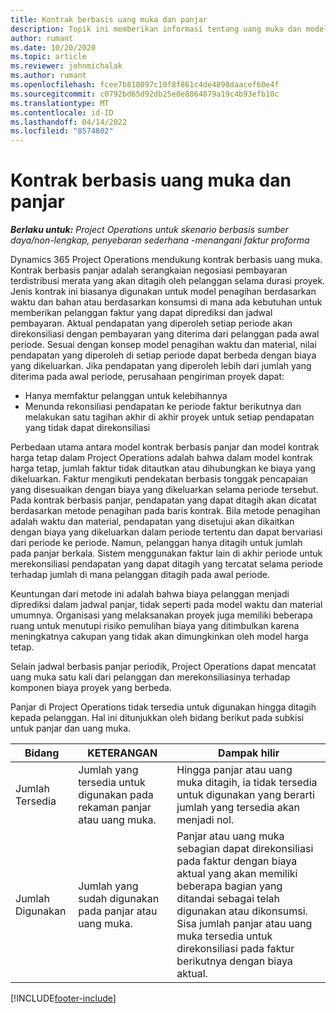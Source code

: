 ```yaml
---
title: Kontrak berbasis uang muka dan panjar
description: Topik ini memberikan informasi tentang uang muka dan model kontrak berbasis panjar dalam Project Operations.
author: rumant
ms.date: 10/20/2020
ms.topic: article
ms.reviewer: johnmichalak
ms.author: rumant
ms.openlocfilehash: fcee7b818097c10f8f861c4de4898daacef60e4f
ms.sourcegitcommit: c0792bd65d92db25e0e8864879a19c4b93efb10c
ms.translationtype: MT
ms.contentlocale: id-ID
ms.lasthandoff: 04/14/2022
ms.locfileid: "8574802"
---
```

# <a name="advances-and-retainer-based-contracts"></a>Kontrak berbasis uang muka dan panjar


_**Berlaku untuk:** Project Operations untuk skenario berbasis sumber daya/non-lengkap, penyebaran sederhana -menangani faktur proforma_

Dynamics 365 Project Operations mendukung kontrak berbasis uang muka. Kontrak berbasis panjar adalah serangkaian negosiasi pembayaran terdistribusi merata yang akan ditagih oleh pelanggan selama durasi proyek. Jenis kontrak ini biasanya digunakan untuk model penagihan berdasarkan waktu dan bahan atau berdasarkan konsumsi di mana ada kebutuhan untuk memberikan pelanggan faktur yang dapat diprediksi dan jadwal pembayaran. Aktual pendapatan yang diperoleh setiap periode akan direkonsiliasi dengan pembayaran yang diterima dari pelanggan pada awal periode. Sesuai dengan konsep model penagihan waktu dan material, nilai pendapatan yang diperoleh di setiap periode dapat berbeda dengan biaya yang dikeluarkan. Jika pendapatan yang diperoleh lebih dari jumlah yang diterima pada awal periode, perusahaan pengiriman proyek dapat:

- Hanya memfaktur pelanggan untuk kelebihannya 
- Menunda rekonsiliasi pendapatan ke periode faktur berikutnya dan melakukan satu tagihan akhir di akhir proyek untuk setiap pendapatan yang tidak dapat direkonsiliasi

Perbedaan utama antara model kontrak berbasis panjar dan model kontrak harga tetap dalam Project Operations adalah bahwa dalam model kontrak harga tetap, jumlah faktur tidak ditautkan atau dihubungkan ke biaya yang dikeluarkan. Faktur mengikuti pendekatan berbasis tonggak pencapaian yang disesuaikan dengan biaya yang dikeluarkan selama periode tersebut. Pada kontrak berbasis panjar, pendapatan yang dapat ditagih akan dicatat berdasarkan metode penagihan pada baris kontrak. Bila metode penagihan adalah waktu dan material, pendapatan yang disetujui akan dikaitkan dengan biaya yang dikeluarkan dalam periode tertentu dan dapat bervariasi dari periode ke periode. Namun, pelanggan hanya ditagih untuk jumlah pada panjar berkala. Sistem menggunakan faktur lain di akhir periode untuk merekonsiliasi pendapatan yang dapat ditagih yang tercatat selama periode terhadap jumlah di mana pelanggan ditagih pada awal periode.

Keuntungan dari metode ini adalah bahwa biaya pelanggan menjadi diprediksi dalam jadwal panjar, tidak seperti pada model waktu dan material umumnya. Organisasi yang melaksanakan proyek juga memiliki beberapa ruang untuk menutupi risiko pemulihan biaya yang ditimbulkan karena meningkatnya cakupan yang tidak akan dimungkinkan oleh model harga tetap.

Selain jadwal berbasis panjar periodik, Project Operations dapat mencatat uang muka satu kali dari pelanggan dan merekonsiliasinya terhadap komponen biaya proyek yang berbeda.

Panjar di Project Operations tidak tersedia untuk digunakan hingga ditagih kepada pelanggan. Hal ini ditunjukkan oleh bidang berikut pada subkisi untuk panjar dan uang muka.

| Bidang | KETERANGAN | Dampak hilir |
| --- | --- | --- |
| Jumlah Tersedia | Jumlah yang tersedia untuk digunakan pada rekaman panjar atau uang muka. | Hingga panjar atau uang muka ditagih, ia tidak tersedia untuk digunakan yang berarti jumlah yang tersedia akan menjadi nol. |
| Jumlah Digunakan | Jumlah yang sudah digunakan pada panjar atau uang muka. | Panjar atau uang muka sebagian dapat direkonsiliasi pada faktur dengan biaya aktual yang akan memiliki beberapa bagian yang ditandai sebagai telah digunakan atau dikonsumsi. Sisa jumlah panjar atau uang muka tersedia untuk direkonsiliasi pada faktur berikutnya dengan biaya aktual. |


[!INCLUDE[footer-include](../../includes/footer-banner.md)]